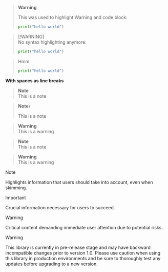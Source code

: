 > **Warning**
> 
> This was used to highlight Warning and code block:
> ```python
> print("hello world")
> ```

> [!WARNING]\
> No syntax highlighting anymore:
> ```python
> print("hello world")
> ```

> Hmm
> ```python
> print("hello world")
> ```


**With spaces as line breaks**

> **Note**  
> This is a note

> **Note**\
> 
> This is a note

> **Warning**  
> This is a warning

> **Note**\
> This is a note

> **Warning**\
> This is a warning

> [!NOTE]  
> Highlights information that users should take into account, even when skimming.

> [!IMPORTANT]  
> Crucial information necessary for users to succeed.

> [!WARNING]  
> Critical content demanding immediate user attention due to potential risks.

> [!WARNING]
> This library is currently in pre-release stage and may have backward
> incompatible changes prior to version 1.0. Please use caution when using this
> library in production environments and be sure to thoroughly test any updates
> before upgrading to a new version.
